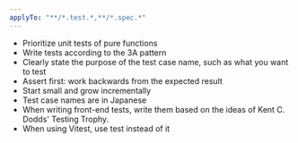 ```yaml
---
applyTo: "**/*.test.*,**/*.spec.*"
---
```


* Prioritize unit tests of pure functions
* Write tests according to the 3A pattern
* Clearly state the purpose of the test case name, such as what you want to test
* Assert first: work backwards from the expected result
* Start small and grow incrementally
* Test case names are in Japanese
* When writing front-end tests, write them based on the ideas of Kent C. Dodds' Testing Trophy.
* When using Vitest, use test instead of it
